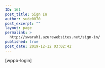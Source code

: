 ```yaml
---
ID: 161
post_title: Sign In
author: sude0070
post_excerpt: ""
layout: page
permalink: >
  http://swarah1.azurewebsites.net/sign-in/
published: true
post_date: 2019-12-12 03:02:42
---
```

<p>[wppb-login]</p>
